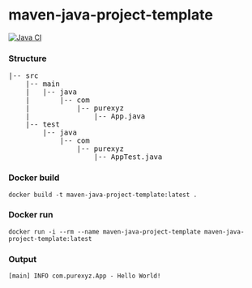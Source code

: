 # maven-java-project-template

[![Java CI](https://github.com/PureXYZ/maven-java-project-template/actions/workflows/maven.yml/badge.svg?branch=main&event=push)](https://github.com/PureXYZ/maven-java-project-template/actions/workflows/maven.yml)

### Structure
<pre>
|-- src
    |-- main
    |   |-- java
    |       |-- com
    |           |-- purexyz
    |               |-- App.java
    |-- test
        |-- java
            |-- com
                |-- purexyz
                    |-- AppTest.java
</pre>

### Docker build
```
docker build -t maven-java-project-template:latest .
```

### Docker run
```
docker run -i --rm --name maven-java-project-template maven-java-project-template:latest
```

### Output
```
[main] INFO com.purexyz.App - Hello World!
```
